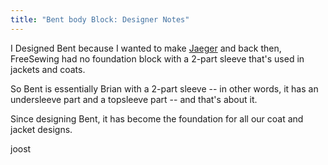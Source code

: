 ```yaml
---
title: "Bent body Block: Designer Notes"
---
```


I Designed Bent because I wanted to make [Jaeger](/designs/jaeger) and back
then, FreeSewing had no foundation block with a 2-part sleeve that's used in
jackets and coats.

So Bent is essentially Brian with a 2-part sleeve -- in other words, it has an
undersleeve part and a topsleeve part -- and that's about it.

Since designing Bent, it has become the foundation for all our coat and jacket
designs.

joost
